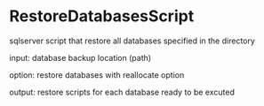 # RestoreDatabasesScript

sqlserver script that restore all databases specified in the directory

input: database backup location (path)

option: restore databases with reallocate option

output: restore scripts for each database ready to be excuted 
